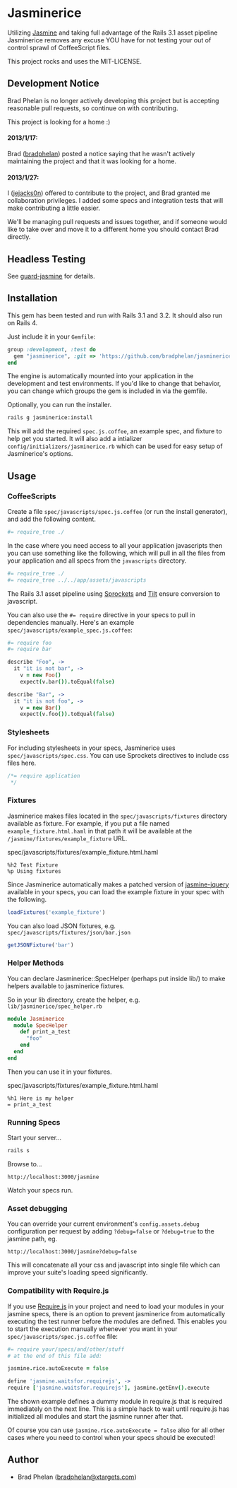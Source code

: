 Jasminerice
===========

Utilizing [Jasmine](http://pivotal.github.com/jasmine/) and taking full advantage of the Rails 3.1 asset pipeline Jasminerice removes any excuse YOU have for not testing your out of control sprawl of CoffeeScript files.

This project rocks and uses the MIT-LICENSE.


## Development Notice

Brad Phelan is no longer actively developing this project but is accepting reasonable pull requests, so continue on with contributing.

This project is looking for a home :)

#### 2013/1/17:
Brad ([bradphelan](https://github.com/bradphelan)) posted a notice saying that he wasn't actively maintaining the project and that it was looking for a home.

#### 2013/1/27:
I ([jejacks0n](https://github.com/jejacks0n)) offered to contribute to the project, and Brad granted me collaboration privileges. I added some specs and integration tests that will make contributing a little easier.

We'll be managing pull requests and issues together, and if someone would like to take over and move it to a different home you should contact Brad directly.


## Headless Testing

See [guard-jasmine](https://github.com/netzpirat/guard-jasmine) for details.


## Installation

This gem has been tested and run with Rails 3.1 and 3.2. It should also run on Rails 4.

Just include it in your `Gemfile`:

```ruby
group :development, :test do
  gem "jasminerice", :git => 'https://github.com/bradphelan/jasminerice.git'
end
```

The engine is automatically mounted into your application in the development and test environments. If you'd like to change that behavior, you can change which groups the gem is included in via the gemfile.

Optionally, you can run the installer.

```bash
rails g jasminerice:install
```

This will add the required `spec.js.coffee`, an example spec, and fixture to help get you started. It will also add a intializer `config/initializers/jasminerice.rb` which can be used for easy setup of Jasminerice's options.


## Usage

### CoffeeScripts

Create a file `spec/javascripts/spec.js.coffee` (or run the install generator), and add the following content.

```coffeescript
#= require_tree ./
```

In the case where you need access to all your application javascripts then you can use something like the following, which will pull in all the files from your application and all specs from the `javascripts` directory.

```coffeescript
#= require_tree ./
#= require_tree ../../app/assets/javascripts
```

The Rails 3.1 asset pipeline using [Sprockets](https://github.com/sstephenson/sprockets) and [Tilt](https://github.com/rtomayko/tilt) ensure conversion to javascript.

You can also use the `#= require` directive in your specs to pull in dependencies manually. Here's an example `spec/javascripts/example_spec.js.coffee`:

```coffeescript
#= require foo
#= require bar

describe "Foo", ->
  it "it is not bar", ->
    v = new Foo()
    expect(v.bar()).toEqual(false)

describe "Bar", ->
  it "it is not foo", ->
    v = new Bar()
    expect(v.foo()).toEqual(false)
```

### Stylesheets

For including stylesheets in your specs, Jasminerice uses `spec/javascripts/spec.css`. You can use Sprockets directives to include css files here.

```css
/*= require application
 */
```

### Fixtures

Jasminerice makes files located in the `spec/javascripts/fixtures` directory available as fixture. For example, if you put a file named `example_fixture.html.haml` in that path it will be available at the `/jasmine/fixtures/example_fixture` URL.

spec/javascripts/fixtures/example_fixture.html.haml
```haml
%h2 Test Fixture
%p Using fixtures
```

Since Jasminerice automatically makes a patched version of [jasmine-jquery](https://github.com/velesin/jasmine-jquery) available in your specs, you can load the example fixture in your spec with the following.

```javascript
loadFixtures('example_fixture')
```

You can also load JSON fixtures, e.g. `spec/javascripts/fixtures/json/bar.json`

```javascript
getJSONFixture('bar')
```

### Helper Methods

You can declare Jasminerice::SpecHelper (perhaps put inside lib/) to make helpers available to jasminerice fixtures.

So in your lib directory, create the helper, e.g. `lib/jasminerice/spec_helper.rb`

```ruby
module Jasminerice
  module SpecHelper
    def print_a_test
      "foo"
    end
  end
end
```

Then you can use it in your fixtures.

spec/javascripts/fixtures/example_fixture.html.haml
```haml
%h1 Here is my helper
= print_a_test
```

### Running Specs

Start your server...

```bash
rails s
```

Browse to...

```
http://localhost:3000/jasmine
```

Watch your specs run.

### Asset debugging

You can override your current environment's `config.assets.debug` configuration per request by adding `?debug=false` or `?debug=true` to the jasmine path, eg.

```
http://localhost:3000/jasmine?debug=false
```

This will concatenate all your css and javascript into single file which can improve your suite's loading speed significantly.

### Compatibility with Require.js

If you use [Require.js](http://requirejs.org/) in your project and need to load your modules in your jasmine specs, there is an option to prevent jasminerice from automatically executing the test runner before the modules are defined. This enables you to start the execution manually whenever you want in your `spec/javascripts/spec.js.coffee` file:

```coffeescript
#= require your/specs/and/other/stuff
# at the end of this file add:

jasmine.rice.autoExecute = false

define 'jasmine.waitsfor.requirejs', ->
require ['jasmine.waitsfor.requirejs'], jasmine.getEnv().execute
```

The shown example defines a dummy module in require.js that is required immediately on the next line. This is a simple hack to wait until require.js has initialized all modules and start the jasmine runner after that.

Of course you can use `jasmine.rice.autoExecute = false` also for all other cases where you need to control when your specs should be executed!


## Author

* Brad Phelan (bradphelan@xtargets.com)
